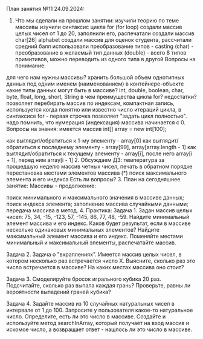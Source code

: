 План занятия №11 24.09.2024:
1. Что мы сделали на прошлом занятии:
   изучили теорию по теме массивы
   изучили синтаксис цикла for (for loop)
   создали массив целых чисел от 1 до 20, заполнили его, распечатали
   создали массив char[26] alphabet
   создали массив для оценок студента, рассчитали средний балл
   использовали преобразование типов - casting
   (char) - преобразование в желаемый тип данных
   (double) - всего 8 типов примитивов, можно переводить из одного типа в другой
   Вопросы на понимание:

для чего нам нужны массивы? хранить большой объем однотипных данных под одним именем (наименованием) в контейнере-объекте
какие типы данных могут быть в массиве? int, double, boolean, char, byte, float, long, short, String
в чем преимущества цикла for? недостатки? позволяет перебирать массив по индексам, компактная запись, используется когда понятно или известно число итераций цикла, в синтаксисе for - первая строчка позволяет "задать цикл полностью".
надо помнить, что нумерация (индексация) массива начинается с 0.
Вопросы на знания: имеется массив int[] array = new int[100];

как выглядит/обратиться к 1-му элементу - array[0]
как выглядит/обратиться к последнему элементу - array[99], array[array.length - 1]
как выглядит/обратиться к текущему элементу - array[i], после него array[i + 1], перед ним array[i - 1]
2. Обсуждаем ДЗ:
   температура за прошедшую неделю
   массив четных чисел, печать в обратном порядке
   перестановка местами элементов массива
   (*) поиск максимального элемента и его индекса
   Есть ли вопросы?
3. План на сегодняшнее занятие:
   Массивы - продолжение:

поиск минимального и максимального значения в массиве данных;
поиск индекса элемента;
заполнение массива случайными данными;
передача массива в метод.
4. Практика:
   Задача 1. Задан массив целых чисел: 75, 34, -15, -123, 57, -145, 86, 77, 48, -59. Найдите минимальный элемент массива и его индекс. Каков будет результат, если в массиве несколько одинаковых минимальных элементов? Найдите максимальный элемент массива и его индекс. Поменяйте местами минимальный и максимальный элементы, распечатайте массив.

Задача 2. Задача о "вкраплениях". Имеется массив целых чисел, в котором несколько раз встречается число X. Выясните, сколько раз это число встречается в массиве? На каких местах массива оно стоит?

Задача 3. Смоделируйте бросок игрального кубика 20 раз. Подсчитайте, сколько раз выпала каждая грань? Проверьте, равны ли вероятности выпадений граней кубика?

Задача 4. Задайте массив из 10 случайных натуральных чисел в интервале от 1 до 100. Запросите у пользователя какое-то натуральное число. Определите, есть ли это число в массиве. Создайте и используйте метод searchInArray, который получает на вход массив и искомое число, а возвращает ответ - нашлось ли это число в массиве.